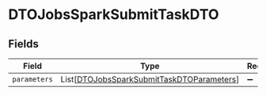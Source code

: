 # DTOJobsSparkSubmitTaskDTO


## Fields

| Field                                                                                                   | Type                                                                                                    | Required                                                                                                | Description                                                                                             |
| ------------------------------------------------------------------------------------------------------- | ------------------------------------------------------------------------------------------------------- | ------------------------------------------------------------------------------------------------------- | ------------------------------------------------------------------------------------------------------- |
| `parameters`                                                                                            | List[[DTOJobsSparkSubmitTaskDTOParameters](../../models/shared/dtojobssparksubmittaskdtoparameters.md)] | :heavy_minus_sign:                                                                                      | N/A                                                                                                     |